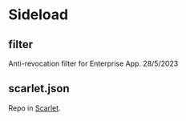 # Sideload
## filter
Anti-revocation filter for Enterprise App. 28/5/2023

## scarlet.json
Repo in [Scarlet](https://usescarlet.com).
